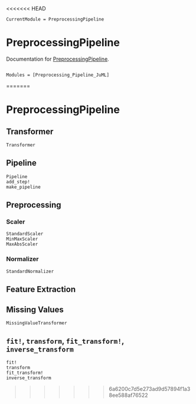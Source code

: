<<<<<<< HEAD
```@meta
CurrentModule = PreprocessingPipeline
```

# PreprocessingPipeline

Documentation for [PreprocessingPipeline](https://github.com/n1developer-ubt/data-preprocessing-juml.git).

```@index
```

```@autodocs
Modules = [Preprocessing_Pipeline_JuML]
```
=======
# PreprocessingPipeline

## Transformer
```@docs
Transformer
```

## Pipeline
```@docs
Pipeline
add_step!
make_pipeline
```

## Preprocessing
### Scaler
```@docs
StandardScaler
MinMaxScaler
MaxAbsScaler
```
### Normalizer
```@docs
StandardNormalizer
```

## Feature Extraction

## Missing Values
```@docs
MissingValueTransformer
```

## `fit!`, `transform`, `fit_transform!`, `inverse_transform`
```@docs
fit!
transform
fit_transform!
inverse_transform
```
>>>>>>> 6a6200c7d5e273ad9d57894f1a38ee588af76522
